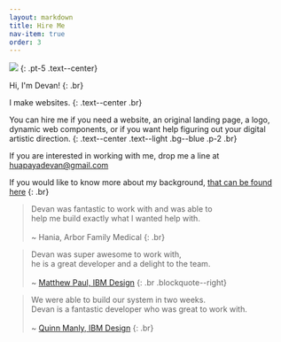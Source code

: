 ```yaml
---
layout: markdown
title: Hire Me
nav-item: true
order: 3
---
```



![](http://imdevan.com/img/me.jpg)
{: .pt-5 .text--center}

Hi, I'm Devan!
{: .br}

 I make websites.
{: .text--center .br}

 You can hire me if you need a website,
 an original landing page,
 a logo, dynamic web components, or
 if you want help figuring out your digital artistic direction.
{: .text--center .text--light .bg--blue .p-2 .br}

If you are interested in working with me, drop me a line at
 [huapayadevan@gmail.com](mailto:huapayadevan@gmail.com)

 If you would like to know more about my background,
 [that can be found here](/about)
{: .br}


> Devan was fantastic to work with and was able to  
  help me build exactly what I wanted help with.<br><br>
  <span>~ Hania, Arbor Family Medical</span>
{: .br}

> Devan was super awesome to work with,  
  he is a great developer and a delight to the team.<br><br>
  <span>~ <a href="twitter.com/">Matthew Paul, IBM Design</a></span>
{: .br .blockquote--right}

> We were able to build our system in two weeks.  
  Devan is a fantastic developer who was great to work with.<br><br>
  <span>~ <a href="twitter.com/">Quinn Manly, IBM Design</a></span>
{: .br}
